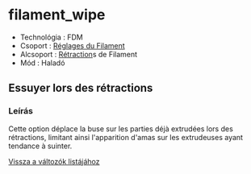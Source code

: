 # filament\_wipe

* Technológia : FDM
* Csoport : [Réglages du Filament](../filament_settings/filament_settings.md)
* Alcsoport : [Rétraction](../filament_settings/filament_settings.md#rétraction)s de Filament
* Mód : Haladó

## Essuyer lors des rétractions

### Leírás

Cette option déplace la buse sur les parties déjà extrudées lors des rétractions, limitant ainsi l'apparition d'amas sur les extrudeuses ayant tendance à suinter.

[Vissza a változók listájához](variable_list.md)

